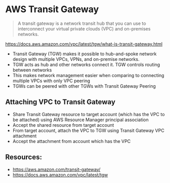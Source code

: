 # AWS Transit Gateway

> A transit gateway is a network transit hub that you can use to interconnect your virtual private clouds (VPC) and on-premises networks.

https://docs.aws.amazon.com/vpc/latest/tgw/what-is-transit-gateway.html

* Transit Gateway (TGW) makes it possible to hub-and-spoke network design with multiple VPCs, VPNs, and on-premise networks. 
* TGW acts as hub and other networks connect it. TGW controls routing between networks
* This makes network management easier when comparing to connecting multiple VPCs with only VPC peering
* TGWs can be peered with other TGWs with Transit Gateway Peering

## Attaching VPC to Transit Gateway

* Share Transit Gateway resource to target account (which has the VPC to be attached) using AWS Resource Manager principal association
* Accept the shared resource from target account
* From target account, attach the VPC to TGW using Transit Gateway VPC attachment
* Accept the attachment from account which has the VPC


## Resources:

* https://aws.amazon.com/transit-gateway/
* https://docs.aws.amazon.com/vpc/latest/tgw

